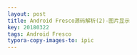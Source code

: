 ```yaml
---
layout: post
title: Android Fresco源码解析(2)-图片显示
key: 20180322
tags: Android Fresco
typora-copy-images-to: ipic
---
```



<!--more-->
